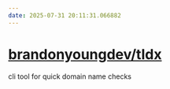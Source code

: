 ```yaml
---
date: 2025-07-31 20:11:31.066882
---
```


# [brandonyoungdev/tldx](https://github.com/brandonyoungdev/tldx)

cli tool for quick domain name checks